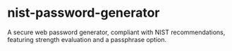 # nist-password-generator
A secure web password generator, compliant with NIST recommendations, featuring strength evaluation and a passphrase option.
